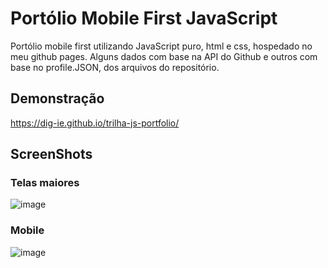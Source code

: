 # Portólio Mobile First JavaScript

Portólio mobile first utilizando JavaScript puro, html e css, hospedado no meu github pages. Alguns dados com base na API do Github e outros com base no profile.JSON, dos arquivos do repositório.

## Demonstração
https://dig-ie.github.io/trilha-js-portfolio/

## ScreenShots
### Telas maiores
![image](https://github.com/dig-ie/trilha-js-portfolio/assets/101150281/f726977a-b677-4e45-9db0-638ef5cd8a1c)

### Mobile
![image](https://github.com/dig-ie/trilha-js-portfolio/assets/101150281/6172beb4-5bee-4488-b4c5-24a76a64ea7f)




